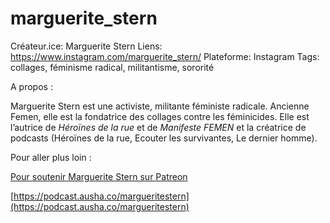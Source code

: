 # marguerite_stern

Créateur.ice: Marguerite Stern
Liens: https://www.instagram.com/marguerite_stern/
Plateforme: Instagram
Tags: collages, féminisme radical, militantisme, sororité

A propos :

Marguerite Stern est une activiste, militante féministe radicale. Ancienne Femen, elle est la fondatrice des collages contre les féminicides. Elle est l’autrice de *Héroïnes de la rue* et de *Manifeste FEMEN* et la créatrice de podcasts (Héroïnes de la rue, Ecouter les survivantes, Le dernier homme). 

Pour aller plus loin :

[Pour soutenir Marguerite Stern sur Patreon](https://www.patreon.com/margueritestern)

[https://podcast.ausha.co/margueritestern](https://podcast.ausha.co/margueritestern)
